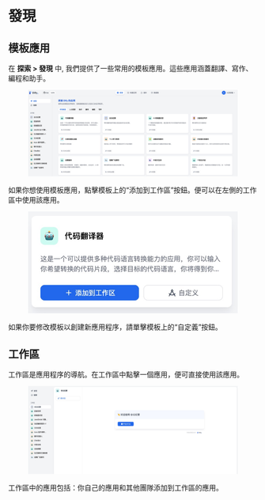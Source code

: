 # 發現

## 模板應用

在 **探索 > 發現** 中, 我們提供了一些常用的模板應用。這些應用涵蓋翻譯、寫作、編程和助手。

<figure><img src="../explore/images/explore-app.jpg" alt=""><figcaption></figcaption></figure>

如果你想使用模板應用，點擊模板上的“添加到工作區”按鈕。便可以在左側的工作區中使用該應用。

<figure><img src="../explore/images/creat-customize-app.jpg" alt=""><figcaption></figcaption></figure>

如果你要修改模板以創建新應用程序，請單擊模板上的“自定義”按鈕。

## 工作區

工作區是應用程序的導航。在工作區中點擊一個應用，便可直接使用該應用。

<figure><img src="../explore/images/workspace.jpg" alt=""><figcaption></figcaption></figure>

工作區中的應用包括：你自己的應用和其他團隊添加到工作區的應用。
